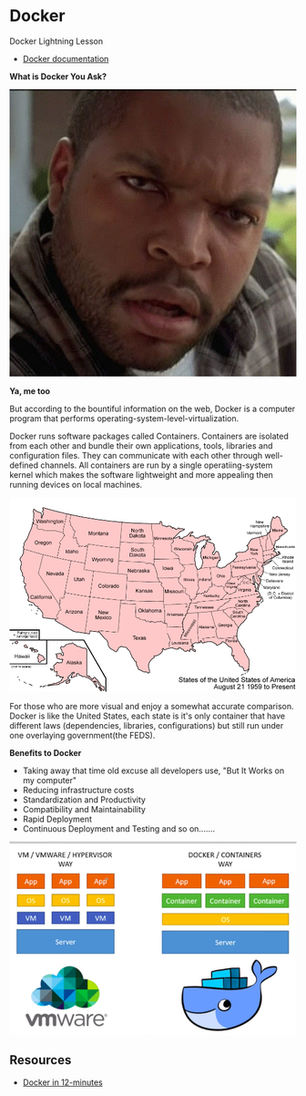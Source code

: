 # Docker 
Docker Lightning Lesson

- [Docker documentation](https://www.docker.com/)

**What is Docker You Ask?**

<img src="confused.jpg">

**Ya, me too**

But according to the bountiful information on the web, Docker is a computer program that performs operating-system-level-virtualization.

Docker runs software packages called Containers. Containers are isolated from each other and bundle their own applications, tools, libraries and configuration files. They can communicate with each other through well-defined channels. All containers are run by a single operatiing-system kernel which makes the software lightweight and more appealing then running devices on local machines. 

<img src="us.jpg">

For those who are more visual and enjoy a somewhat accurate comparison. Docker is like the United States, each state is it's only container that have different laws (dependencies, libraries, configurations) but still run under one overlaying government(the FEDS). 

**Benefits to Docker**

- Taking away that time old excuse all developers use, "But It Works on my computer"
- Reducing infrastructure costs
- Standardization and Productivity
- Compatibility and Maintainability
- Rapid Deployment
- Continuous Deployment and Testing
and so on.......
 
 




<img src="Screen Shot 2019-04-08 at 10.09.35 AM.png">




## Resources
- [Docker in 12-minutes](https://www.youtube.com/watch?v=YFl2mCHdv24)
